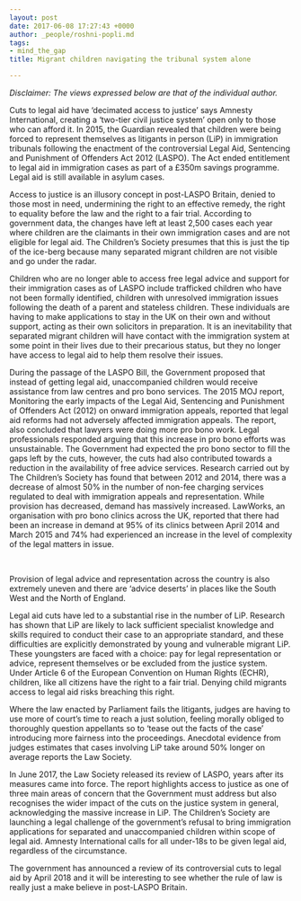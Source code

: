 ```yaml
---
layout: post
date: 2017-06-08 17:27:43 +0000
author: _people/roshni-popli.md
tags:
- mind_the_gap
title: Migrant children navigating the tribunal system alone

---
```

_Disclaimer: The views expressed below are that of the individual author._

Cuts to legal aid have ‘decimated access to justice’ says Amnesty International, creating a ‘two-tier civil justice system’ open only to those who can afford it. In 2015, the Guardian revealed that children were being forced to represent themselves as litigants in person (LiP) in immigration tribunals following the enactment of the controversial Legal Aid, Sentencing and Punishment of Offenders Act 2012 (LASPO). The Act ended entitlement to legal aid in immigration cases as part of a £350m savings programme. Legal aid is still available in asylum cases.

Access to justice is an illusory concept in post-LASPO Britain, denied to those most in need, undermining the right to an effective remedy, the right to equality before the law and the right to a fair trial. According to government data, the changes have left at least 2,500 cases each year where children are the claimants in their own immigration cases and are not eligible for legal aid. The Children’s Society presumes that this is just the tip of the ice-berg because many separated migrant children are not visible and go under the radar.

Children who are no longer able to access free legal advice and support for their immigration cases as of LASPO include trafficked children who have not been formally identified, children with unresolved immigration issues following the death of a parent and stateless children. These individuals are having to make applications to stay in the UK on their own and without support, acting as their own solicitors in preparation. It is an inevitability that separated migrant children will have contact with the immigration system at some point in their lives due to their precarious status, but they no longer have access to legal aid to help them resolve their issues.​

During the passage of the LASPO Bill, the Government proposed that instead of getting legal aid, unaccompanied children would receive assistance from law centres and pro bono services. The 2015 MOJ report, Monitoring the early impacts of the Legal Aid, Sentencing and Punishment of Offenders Act (2012) on onward immigration appeals, reported that legal aid reforms had not adversely affected immigration appeals. The report, also concluded that lawyers were doing more pro bono work. Legal professionals responded arguing that this increase in pro bono efforts was unsustainable. The Government had expected the pro bono sector to fill the gaps left by the cuts, however, the cuts had also contributed towards a reduction in the availability of free advice services. Research carried out by The Children’s Society has found that between 2012 and 2014, there was a decrease of almost 50% in the number of non-fee charging services regulated to deal with immigration appeals and representation. While provision has decreased, demand has massively increased. LawWorks, an organisation with pro bono clinics across the UK, reported that there had been an increase in demand at 95% of its clinics between April 2014 and March 2015 and 74% had experienced an increase in the level of complexity of the legal matters in issue.

​

Provision of legal advice and representation across the country is also extremely uneven and there are ‘advice deserts’ in places like the South West and the North of England.

Legal aid cuts have led to a substantial rise in the number of LiP. Research has shown that LiP are likely to lack sufficient specialist knowledge and skills required to conduct their case to an appropriate standard, and these difficulties are explicitly demonstrated by young and vulnerable migrant LiP. These youngsters are faced with a choice: pay for legal representation or advice, represent themselves or be excluded from the justice system. Under Article 6 of the European Convention on Human Rights (ECHR), children, like all citizens have the right to a fair trial. Denying child migrants access to legal aid risks breaching this right.

Where the law enacted by Parliament fails the litigants, judges are having to use more of court’s time to reach a just solution, feeling morally obliged to thoroughly question appellants so to ‘tease out the facts of the case’ introducing more fairness into the proceedings. Anecdotal evidence from judges estimates that cases involving LiP take around 50% longer on average reports the Law Society.

In June 2017, the Law Society released its review of LASPO, years after its measures came into force. The report highlights access to justice as one of three main areas of concern that the Government must address but also recognises the wider impact of the cuts on the justice system in general, acknowledging the massive increase in LiP. The Children’s Society are launching a legal challenge of the government’s refusal to bring immigration applications for separated and unaccompanied children within scope of legal aid. Amnesty International calls for all under-18s to be given legal aid, regardless of the circumstance.

The government has announced a review of its controversial cuts to legal aid by April 2018 and it will be interesting to see whether the rule of law is really just a make believe in post-LASPO Britain.